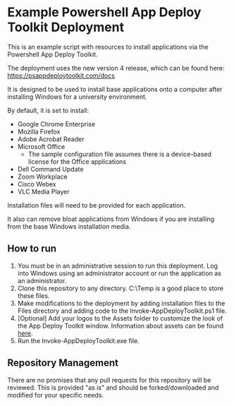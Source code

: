 # Example Powershell App Deploy Toolkit Deployment

This is an example script with resources to install applications via the Powershell App Deploy Toolkit.

The deployment uses the new version 4 release, which can be found here: https://psappdeploytoolkit.com/docs

It is designed to be used to install base applications onto a computer after installing Windows for a university environment. 

By default, it is set to install:
* Google Chrome Enterprise
* Mozilla Firefox
* Adobe Acrobat Reader
* Microsoft Office
    * The sample configuration file assumes there is a device-based license for the Office applications
* Dell Command Update
* Zoom Workplace 
* Cisco Webex 
* VLC Media Player

Installation files will need to be provided for each application.

It also can remove bloat applications from Windows if you are installing from the base Windows installation media.

## How to run
1. You must be in an administrative session to run this deployment. Log into Windows using an administrator account or run the application as an administrator.
2. Clone this repository to any directory. C:\Temp is a good place to store these files.
3. Make modifications to the deployment by adding installation files to the Files directory and adding code to the Invoke-AppDeployToolkit.ps1 file.
4. [Optional] Add your logos to the Assets folder to customize the look of the App Deploy Toolkit window. Information about assets can be found [<ins>here</ins>](https://psappdeploytoolkit.com/docs/usage/customizing-deployments#assets).
5. Run the Invoke-AppDeployToolkit.exe file.

## Repository Management
There are no promises that any pull requests for this repository will be reviewed. This is provided "as is" and should be forked/downloaded and modified for your specific needs.
